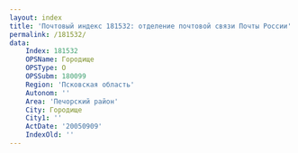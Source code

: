 ```yaml
---
layout: index
title: 'Почтовый индекс 181532: отделение почтовой связи Почты России'
permalink: /181532/
data:
    Index: 181532
    OPSName: Городище
    OPSType: О
    OPSSubm: 180099
    Region: 'Псковская область'
    Autonom: ''
    Area: 'Печорский район'
    City: Городище
    City1: ''
    ActDate: '20050909'
    IndexOld: ''
---
```

